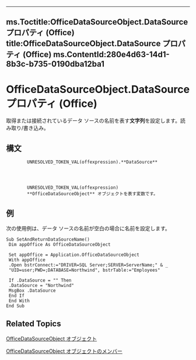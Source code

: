 

---
ms.Toctitle:OfficeDataSourceObject.DataSource プロパティ (Office)
title:OfficeDataSourceObject.DataSource プロパティ (Office)
ms.ContentId:280e4d63-14d1-8b3c-b735-0190dba12ba1
---
# OfficeDataSourceObject.DataSource プロパティ (Office)




取得または接続されているデータ ソースの名前を表す**文字列**を設定します。読み取り/書き込み。

## 構文

            UNRESOLVED_TOKEN_VAL(offexpression).**DataSource**




            UNRESOLVED_TOKEN_VAL(offexpression)
            **OfficeDataSourceObject** オブジェクトを表す変数です。



## 例
次の使用例は、データ ソースの名前が空白の場合に名前を設定します。

```sourcecode
Sub SetAndReturnDataSourceName() 
 Dim appOffice As OfficeDataSourceObject 
 
 Set appOffice = Application.OfficeDataSourceObject 
 With appOffice 
 .Open bstrConnect:="DRIVER=SQL Server;SERVER=ServerName;" & _ 
 "UID=user;PWD=;DATABASE=Northwind", bstrTable:="Employees" 
 
 If .DataSource = "" Then 
 .DataSource = "Northwind" 
 MsgBox .DataSource 
 End If 
 End With 
End Sub
```




## Related Topics

[OfficeDataSourceObject オブジェクト](d5e5401b-643e-c12c-2648-f281af481f45.md)

[OfficeDataSourceObject オブジェクトのメンバー](57ba0dc6-80e7-04a9-a619-2a3e6aa2cdff.md)




